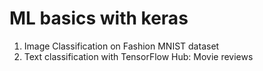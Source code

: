 # ML basics with keras 

1. Image Classification on Fashion MNIST dataset
2. Text classification with TensorFlow Hub: Movie reviews
